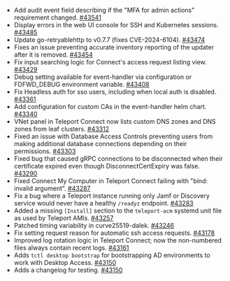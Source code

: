 * Add audit event field describing if the "MFA for admin actions" requirement changed. [#43541](https://github.com/gravitational/teleport/pull/43541)
* Display errors in the web UI console for SSH and Kubernetes sessions. [#43485](https://github.com/gravitational/teleport/pull/43485)
* Update go-retryablehttp to v0.7.7 (fixes CVE-2024-6104). [#43474](https://github.com/gravitational/teleport/pull/43474)
* Fixes an issue preventing accurate inventory reporting of the updater after it is removed. [#43454](https://github.com/gravitational/teleport/pull/43454)
* Fix input searching logic for Connect's access request listing view. [#43429](https://github.com/gravitational/teleport/pull/43429)
* Debug setting available for event-handler via configuration or FDFWD_DEBUG environment variable. [#43408](https://github.com/gravitational/teleport/pull/43408)
* Fix Headless auth for sso users, including when local auth is disabled. [#43361](https://github.com/gravitational/teleport/pull/43361)
* Add configuration for custom CAs in the event-handler helm chart. [#43340](https://github.com/gravitational/teleport/pull/43340)
* VNet panel in Teleport Connect now lists custom DNS zones and DNS zones from leaf clusters. [#43312](https://github.com/gravitational/teleport/pull/43312)
* Fixed an issue with Database Access Controls preventing users from making additional database connections depending on their permissions. [#43303](https://github.com/gravitational/teleport/pull/43303)
* Fixed bug that caused gRPC connections to be disconnected when their certificate expired even though DisconnectCertExpiry was false. [#43290](https://github.com/gravitational/teleport/pull/43290)
* Fixed Connect My Computer in Teleport Connect failing with "bind: invalid argument". [#43287](https://github.com/gravitational/teleport/pull/43287)
* Fix a bug where a Teleport instance running only Jamf or Discovery service would never have a healthy  `/readyz` endpoint. [#43283](https://github.com/gravitational/teleport/pull/43283)
* Added a missing `[Install]` section to the `teleport-acm` systemd unit file as used by Teleport AMIs. [#43257](https://github.com/gravitational/teleport/pull/43257)
* Patched timing variability in curve25519-dalek. [#43246](https://github.com/gravitational/teleport/pull/43246)
* Fix setting request reason for automatic ssh access requests. [#43178](https://github.com/gravitational/teleport/pull/43178)
* Improved log rotation logic in Teleport Connect; now the non-numbered files always contain recent logs. [#43161](https://github.com/gravitational/teleport/pull/43161)
* Adds `tctl desktop bootstrap` for bootstrapping AD environments to work with Desktop Access. [#43150](https://github.com/gravitational/teleport/pull/43150)
* Adds a changelog for testing. [#43150](https://github.com/gravitational/teleport/pull/43150)
